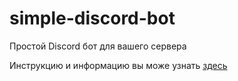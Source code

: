 # simple-discord-bot
Простой Discord бот для вашего сервера 

Инструкцию и информацию вы може узнать [здесь](https://simplebot.mrlivixx.me)
